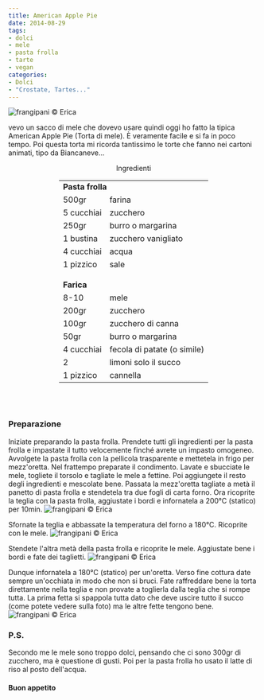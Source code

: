 ```yaml
---
title: American Apple Pie
date: 2014-08-29
tags:
- dolci
- mele
- pasta frolla
- tarte
- vegan
categories:
- Dolci
- "Crostate, Tartes..."
---
```

![](header.jpg "frangipani © Erica")

vevo un sacco di mele che dovevo usare quindi oggi ho fatto la tipica American Apple Pie (Torta di mele). È veramente facile e si fa in poco tempo. Poi questa torta mi ricorda tantissimo le torte che fanno nei cartoni animati, tipo da Biancaneve...


<div id="wrapper" style="text-align: center">
  <div id="yourdiv" style="display: inline-block;">
    <div class="ingredients">
      <div class="ingredients-title">Ingredienti</div>
      <table>
        <tbody>
          <tr>
            <td colspan="2"><b>Pasta frolla</b></td>
          </tr>
          <tr>
            <td>500gr</td>
            <td>farina</td>
          </tr>
          <tr>
            <td>5 cucchiai</td>
            <td>zucchero</td>
          </tr>
          <tr>
            <td>250gr</td>
            <td>burro o margarina</td>
          </tr>
          <tr>
            <td>1 bustina</td>
            <td>zucchero vanigliato</td>
          </tr>
          <tr>
            <td>4 cucchiai</td>
            <td>acqua</td>
          </tr>
          <tr>
            <td>1 pizzico</td>
            <td>sale</td>
          </tr>
          <tr style="height: 15px;"></tr>
          <tr>          
            <td colspan="2"><b>Farica</b></td>
          </tr>
          <tr>
            <td>8-10</td>
            <td>mele</td>
          </tr>
          <tr>      
            <td>200gr</td>
            <td>zucchero</td>
          </tr>
          <tr>
            <td>100gr</td>
            <td>zucchero di canna</td>
          </tr>
          <tr>
            <td>50gr</td>
            <td>burro o margarina</td>
          </tr>
          <tr>
            <td>4 cucchiai</td>
            <td>fecola di patate (o simile)</td>
          </tr>
          <tr>
            <td>2</td>
            <td>limoni solo il succo</td>
          </tr>
          <tr>
            <td>1 pizzico</td>
            <td>cannella</td>       
          </tr>
        </tbody>
      </table>
      <br></br>
    </div>
  </div>
</div>


<h3>
  <font color="grey">
    <i class="fa fa-cogs"></i>
  </font> Preparazione
</h3>

Iniziate preparando la pasta frolla. Prendete tutti gli ingredienti per la pasta frolla e impastate il tutto velocemente finché avrete un impasto omogeneo. Avvolgete la pasta frolla con la pellicola trasparente e mettetela in frigo per mezz'oretta.
Nel frattempo preparate il condimento. Lavate e sbucciate le mele, togliete il torsolo e tagliate le mele a fettine. Poi aggiungete il resto degli ingredienti e mescolate bene. Passata la mezz'oretta tagliate a metà il panetto di pasta frolla e stendetela tra due fogli di carta forno. Ora ricoprite la teglia con la pasta frolla, aggiustate i bordi e infornatela a 200°C (statico) per 10min.
![](frolla.jpg "frangipani © Erica")

Sfornate la teglia e abbassate la temperatura del forno a 180°C. Ricoprite con le mele.
![](mele.jpg "frangipani © Erica")

Stendete l'altra metà della pasta frolla e ricoprite le mele. Aggiustate bene i bordi e fate dei taglietti. 
![](teglia.jpg "frangipani © Erica")

Dunque infornatela a 180°C (statico) per un'oretta. Verso fine cottura date sempre un'occhiata in modo che non si bruci. Fate raffreddare bene la torta direttamente nella teglia e non provate a toglierla dalla teglia che si rompe tutta. La prima fetta si spappola tutta dato che deve uscire tutto il succo (come potete vedere sulla foto) ma le altre fette tengono bene.
![](risultato.jpg "frangipani © Erica")



<h3>
  <font color="#FFCC00">
    <i class="fa fa-lightbulb-o"></i>
  </font> P.S.
</h3>

Secondo me le mele sono troppo dolci, pensando che ci sono 300gr di zucchero, ma è questione di gusti. Poi per la pasta frolla ho usato il latte di riso al posto dell'acqua.

<h4>Buon appetito
  <font color="red">
    <i class="fa fa-smile-o"></i>
  </font>
</h4>